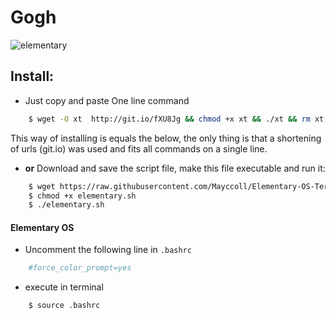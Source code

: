 Gogh
====

![elementary](https://raw.githubusercontent.com/Mayccoll/Elementary-OS-Terminal-Colors/master/images/Gogh-icons.png)

## Install:

- Just copy and paste One line command

```bash
    $ wget -O xt  http://git.io/fXU8Jg && chmod +x xt && ./xt && rm xt
```
This way of installing is equals the below, the only thing is that a shortening of urls (git.io) was used and fits all commands on a single line.

- **or** Download and save the script file, make this file executable and run it:

```bash
    $ wget https://raw.githubusercontent.com/Mayccoll/Elementary-OS-Terminal-Colors/master/elementary.sh
    $ chmod +x elementary.sh
    $ ./elementary.sh
```

#### Elementary OS

- Uncomment the following line in ```.bashrc```

```bash
    #force_color_prompt=yes
```

 - execute in terminal

```bash
    $ source .bashrc
```
